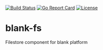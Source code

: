 [![Build Status](https://travis-ci.org/getblank/blank-fs.svg?branch=master)](https://travis-ci.org/getblank/blank-fs)
[![Go Report Card](https://goreportcard.com/badge/github.com/getblank/blank-fs)](https://goreportcard.com/report/github.com/getblank/blank-fs)
[![License](https://img.shields.io/badge/license-GPL%20v3-blue.svg)](https://github.com/getblank/blank-fs/blob/master/LICENSE)

# blank-fs
Filestore component for blank platform
